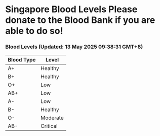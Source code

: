 Singapore Blood Levels
 Please donate to the Blood Bank if you are able to do so!
================================================================================================================================

### Blood Levels (Updated: 13 May 2025 09:38:31 GMT+8)
| Blood Type | Level     |
|------------|-----------|
| A+     | Healthy |
| B+     | Healthy |
| O+     | Low |
| AB+     | Low |
| A-     | Low |
| B-     | Healthy |
| O-     | Moderate |
| AB-     | Critical |
